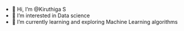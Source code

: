 - 👋 Hi, I’m @Kiruthiga S
- 👀 I’m interested in Data science
- 🌱 I’m currently learning and exploring Machine Learning algorithms

<!---
Kiruthigabalaji/Kiruthigabalaji is a ✨ special ✨ repository because its `README.md` (this file) appears on your GitHub profile.
You can click the Preview link to take a look at your changes.
--->
